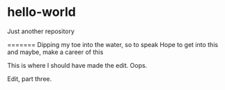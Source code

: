 # hello-world
Just another repository

=======
Dipping my toe into the water, so to speak
Hope to get into this and maybe, make a career of this

This is where I should have made the edit. Oops.

Edit, part three.
